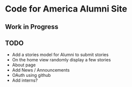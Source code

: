 # Code for America Alumni Site

## Work in Progress

## TODO

* Add a stories model for Alumni to submit stories
* On the home view randomly display a few stories
* About page
* Add News / Announcements
* OAuth using github
* Add interns?


